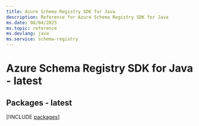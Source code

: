 ```yaml
---
title: Azure Schema Registry SDK for Java
description: Reference for Azure Schema Registry SDK for Java
ms.date: 08/04/2025
ms.topic: reference
ms.devlang: java
ms.service: schema-registry
---
```

# Azure Schema Registry SDK for Java - latest
## Packages - latest
[!INCLUDE [packages](schema-registry-index.md)]